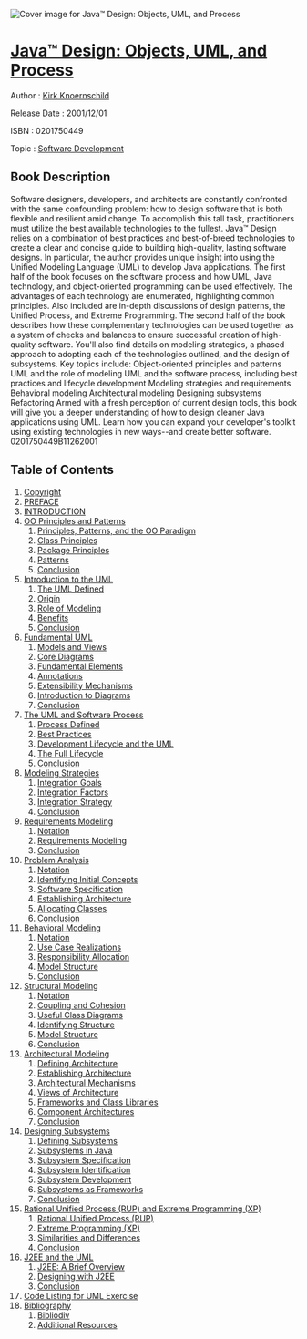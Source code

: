 ![Cover image for Java™ Design: Objects, UML, and Process](https://imgdetail.ebookreading.net/cover/cover/software_development/EB0201750449.jpg)

[Java™ Design: Objects, UML, and Process](https://ebookreading.net/view/book/Java%E2%84%A2+Design%3A+Objects%2C+UML%2C+and+Process-EB0201750449_1.html "Java™ Design: Objects, UML, and Process")
====================================================================================================================

Author : [Kirk Knoernschild](https://ebookreading.net/search/author/Kirk+Knoernschild)

Release Date : 2001/12/01

ISBN : 0201750449

Topic : [Software Development](https://ebookreading.net/search/category/software-development)

Book Description
-----------------

Software designers, developers, and architects are constantly confronted with the same confounding problem: how to design software that is both flexible and resilient amid change. To accomplish this tall task, practitioners must utilize the best available technologies to the fullest.
Java™ Design relies on a combination of best practices and best-of-breed technologies to create a clear and concise guide to building high-quality, lasting software designs. In particular, the author provides unique insight into using the Unified Modeling Language (UML) to develop Java applications.
The first half of the book focuses on the software process and how UML, Java technology, and object-oriented programming can be used effectively. The advantages of each technology are enumerated, highlighting common principles. Also included are in-depth discussions of design patterns, the Unified Process, and Extreme Programming.
The second half of the book describes how these complementary technologies can be used together as a system of checks and balances to ensure successful creation of high-quality software. You'll also find details on modeling strategies, a phased approach to adopting each of the technologies outlined, and the design of subsystems.
Key topics include:
Object-oriented principles and patterns
UML and the role of modeling
UML and the software process, including best practices and lifecycle development
Modeling strategies and requirements
Behavioral modeling
Architectural modeling
Designing subsystems
Refactoring
Armed with a fresh perception of current design tools, this book will give you a deeper understanding of how to design cleaner Java applications using UML. Learn how you can expand your developer's toolkit using existing technologies in new ways--and create better software.
 0201750449B11262001
              
Table of Contents
-----------------

1. [Copyright](https://ebookreading.net/view/book/Java%E2%84%A2+Design%3A+Objects%2C+UML%2C+and+Process-EB0201750449_1.html)
1. [PREFACE](https://ebookreading.net/view/book/Java%E2%84%A2+Design%3A+Objects%2C+UML%2C+and+Process-EB0201750449_2.html)
1. [INTRODUCTION](https://ebookreading.net/view/book/Java%E2%84%A2+Design%3A+Objects%2C+UML%2C+and+Process-EB0201750449_3.html)
1. [OO Principles and Patterns](https://ebookreading.net/view/book/Java%E2%84%A2+Design%3A+Objects%2C+UML%2C+and+Process-EB0201750449_4.html)
    1. [Principles, Patterns, and the OO Paradigm](https://ebookreading.net/view/book/Java%E2%84%A2+Design%3A+Objects%2C+UML%2C+and+Process-EB0201750449_5.html)
    1. [Class Principles](https://ebookreading.net/view/book/Java%E2%84%A2+Design%3A+Objects%2C+UML%2C+and+Process-EB0201750449_6.html)
    1. [Package Principles](https://ebookreading.net/view/book/Java%E2%84%A2+Design%3A+Objects%2C+UML%2C+and+Process-EB0201750449_7.html)
    1. [Patterns](https://ebookreading.net/view/book/Java%E2%84%A2+Design%3A+Objects%2C+UML%2C+and+Process-EB0201750449_8.html)
    1. [Conclusion](https://ebookreading.net/view/book/Java%E2%84%A2+Design%3A+Objects%2C+UML%2C+and+Process-EB0201750449_9.html)
1. [Introduction to the UML](https://ebookreading.net/view/book/Java%E2%84%A2+Design%3A+Objects%2C+UML%2C+and+Process-EB0201750449_10.html)
    1. [The UML Defined](https://ebookreading.net/view/book/Java%E2%84%A2+Design%3A+Objects%2C+UML%2C+and+Process-EB0201750449_11.html)
    1. [Origin](https://ebookreading.net/view/book/Java%E2%84%A2+Design%3A+Objects%2C+UML%2C+and+Process-EB0201750449_12.html)
    1. [Role of Modeling](https://ebookreading.net/view/book/Java%E2%84%A2+Design%3A+Objects%2C+UML%2C+and+Process-EB0201750449_13.html)
    1. [Benefits](https://ebookreading.net/view/book/Java%E2%84%A2+Design%3A+Objects%2C+UML%2C+and+Process-EB0201750449_14.html)
    1. [Conclusion](https://ebookreading.net/view/book/Java%E2%84%A2+Design%3A+Objects%2C+UML%2C+and+Process-EB0201750449_15.html)
1. [Fundamental UML](https://ebookreading.net/view/book/Java%E2%84%A2+Design%3A+Objects%2C+UML%2C+and+Process-EB0201750449_16.html)
    1. [Models and Views](https://ebookreading.net/view/book/Java%E2%84%A2+Design%3A+Objects%2C+UML%2C+and+Process-EB0201750449_17.html)
    1. [Core Diagrams](https://ebookreading.net/view/book/Java%E2%84%A2+Design%3A+Objects%2C+UML%2C+and+Process-EB0201750449_18.html)
    1. [Fundamental Elements](https://ebookreading.net/view/book/Java%E2%84%A2+Design%3A+Objects%2C+UML%2C+and+Process-EB0201750449_19.html)
    1. [Annotations](https://ebookreading.net/view/book/Java%E2%84%A2+Design%3A+Objects%2C+UML%2C+and+Process-EB0201750449_20.html)
    1. [Extensibility Mechanisms](https://ebookreading.net/view/book/Java%E2%84%A2+Design%3A+Objects%2C+UML%2C+and+Process-EB0201750449_21.html)
    1. [Introduction to Diagrams](https://ebookreading.net/view/book/Java%E2%84%A2+Design%3A+Objects%2C+UML%2C+and+Process-EB0201750449_22.html)
    1. [Conclusion](https://ebookreading.net/view/book/Java%E2%84%A2+Design%3A+Objects%2C+UML%2C+and+Process-EB0201750449_23.html)
1. [The UML and Software Process](https://ebookreading.net/view/book/Java%E2%84%A2+Design%3A+Objects%2C+UML%2C+and+Process-EB0201750449_24.html)
    1. [Process Defined](https://ebookreading.net/view/book/Java%E2%84%A2+Design%3A+Objects%2C+UML%2C+and+Process-EB0201750449_25.html)
    1. [Best Practices](https://ebookreading.net/view/book/Java%E2%84%A2+Design%3A+Objects%2C+UML%2C+and+Process-EB0201750449_26.html)
    1. [Development Lifecycle and the UML](https://ebookreading.net/view/book/Java%E2%84%A2+Design%3A+Objects%2C+UML%2C+and+Process-EB0201750449_27.html)
    1. [The Full Lifecycle](https://ebookreading.net/view/book/Java%E2%84%A2+Design%3A+Objects%2C+UML%2C+and+Process-EB0201750449_28.html)
    1. [Conclusion](https://ebookreading.net/view/book/Java%E2%84%A2+Design%3A+Objects%2C+UML%2C+and+Process-EB0201750449_29.html)
1. [Modeling Strategies](https://ebookreading.net/view/book/Java%E2%84%A2+Design%3A+Objects%2C+UML%2C+and+Process-EB0201750449_30.html)
    1. [Integration Goals](https://ebookreading.net/view/book/Java%E2%84%A2+Design%3A+Objects%2C+UML%2C+and+Process-EB0201750449_31.html)
    1. [Integration Factors](https://ebookreading.net/view/book/Java%E2%84%A2+Design%3A+Objects%2C+UML%2C+and+Process-EB0201750449_32.html)
    1. [Integration Strategy](https://ebookreading.net/view/book/Java%E2%84%A2+Design%3A+Objects%2C+UML%2C+and+Process-EB0201750449_33.html)
    1. [Conclusion](https://ebookreading.net/view/book/Java%E2%84%A2+Design%3A+Objects%2C+UML%2C+and+Process-EB0201750449_34.html)
1. [Requirements Modeling](https://ebookreading.net/view/book/Java%E2%84%A2+Design%3A+Objects%2C+UML%2C+and+Process-EB0201750449_35.html)
    1. [Notation](https://ebookreading.net/view/book/Java%E2%84%A2+Design%3A+Objects%2C+UML%2C+and+Process-EB0201750449_36.html)
    1. [Requirements Modeling](https://ebookreading.net/view/book/Java%E2%84%A2+Design%3A+Objects%2C+UML%2C+and+Process-EB0201750449_37.html)
    1. [Conclusion](https://ebookreading.net/view/book/Java%E2%84%A2+Design%3A+Objects%2C+UML%2C+and+Process-EB0201750449_38.html)
1. [Problem Analysis](https://ebookreading.net/view/book/Java%E2%84%A2+Design%3A+Objects%2C+UML%2C+and+Process-EB0201750449_39.html)
    1. [Notation](https://ebookreading.net/view/book/Java%E2%84%A2+Design%3A+Objects%2C+UML%2C+and+Process-EB0201750449_40.html)
    1. [Identifying Initial Concepts](https://ebookreading.net/view/book/Java%E2%84%A2+Design%3A+Objects%2C+UML%2C+and+Process-EB0201750449_41.html)
    1. [Software Specification](https://ebookreading.net/view/book/Java%E2%84%A2+Design%3A+Objects%2C+UML%2C+and+Process-EB0201750449_42.html)
    1. [Establishing Architecture](https://ebookreading.net/view/book/Java%E2%84%A2+Design%3A+Objects%2C+UML%2C+and+Process-EB0201750449_43.html)
    1. [Allocating Classes](https://ebookreading.net/view/book/Java%E2%84%A2+Design%3A+Objects%2C+UML%2C+and+Process-EB0201750449_44.html)
    1. [Conclusion](https://ebookreading.net/view/book/Java%E2%84%A2+Design%3A+Objects%2C+UML%2C+and+Process-EB0201750449_45.html)
1. [Behavioral Modeling](https://ebookreading.net/view/book/Java%E2%84%A2+Design%3A+Objects%2C+UML%2C+and+Process-EB0201750449_46.html)
    1. [Notation](https://ebookreading.net/view/book/Java%E2%84%A2+Design%3A+Objects%2C+UML%2C+and+Process-EB0201750449_47.html)
    1. [Use Case Realizations](https://ebookreading.net/view/book/Java%E2%84%A2+Design%3A+Objects%2C+UML%2C+and+Process-EB0201750449_48.html)
    1. [Responsibility Allocation](https://ebookreading.net/view/book/Java%E2%84%A2+Design%3A+Objects%2C+UML%2C+and+Process-EB0201750449_49.html)
    1. [Model Structure](https://ebookreading.net/view/book/Java%E2%84%A2+Design%3A+Objects%2C+UML%2C+and+Process-EB0201750449_50.html)
    1. [Conclusion](https://ebookreading.net/view/book/Java%E2%84%A2+Design%3A+Objects%2C+UML%2C+and+Process-EB0201750449_51.html)
1. [Structural Modeling](https://ebookreading.net/view/book/Java%E2%84%A2+Design%3A+Objects%2C+UML%2C+and+Process-EB0201750449_52.html)
    1. [Notation](https://ebookreading.net/view/book/Java%E2%84%A2+Design%3A+Objects%2C+UML%2C+and+Process-EB0201750449_53.html)
    1. [Coupling and Cohesion](https://ebookreading.net/view/book/Java%E2%84%A2+Design%3A+Objects%2C+UML%2C+and+Process-EB0201750449_54.html)
    1. [Useful Class Diagrams](https://ebookreading.net/view/book/Java%E2%84%A2+Design%3A+Objects%2C+UML%2C+and+Process-EB0201750449_55.html)
    1. [Identifying Structure](https://ebookreading.net/view/book/Java%E2%84%A2+Design%3A+Objects%2C+UML%2C+and+Process-EB0201750449_56.html)
    1. [Model Structure](https://ebookreading.net/view/book/Java%E2%84%A2+Design%3A+Objects%2C+UML%2C+and+Process-EB0201750449_57.html)
    1. [Conclusion](https://ebookreading.net/view/book/Java%E2%84%A2+Design%3A+Objects%2C+UML%2C+and+Process-EB0201750449_58.html)
1. [Architectural Modeling](https://ebookreading.net/view/book/Java%E2%84%A2+Design%3A+Objects%2C+UML%2C+and+Process-EB0201750449_59.html)
    1. [Defining Architecture](https://ebookreading.net/view/book/Java%E2%84%A2+Design%3A+Objects%2C+UML%2C+and+Process-EB0201750449_60.html)
    1. [Establishing Architecture](https://ebookreading.net/view/book/Java%E2%84%A2+Design%3A+Objects%2C+UML%2C+and+Process-EB0201750449_61.html)
    1. [Architectural Mechanisms](https://ebookreading.net/view/book/Java%E2%84%A2+Design%3A+Objects%2C+UML%2C+and+Process-EB0201750449_62.html)
    1. [Views of Architecture](https://ebookreading.net/view/book/Java%E2%84%A2+Design%3A+Objects%2C+UML%2C+and+Process-EB0201750449_63.html)
    1. [Frameworks and Class Libraries](https://ebookreading.net/view/book/Java%E2%84%A2+Design%3A+Objects%2C+UML%2C+and+Process-EB0201750449_64.html)
    1. [Component Architectures](https://ebookreading.net/view/book/Java%E2%84%A2+Design%3A+Objects%2C+UML%2C+and+Process-EB0201750449_65.html)
    1. [Conclusion](https://ebookreading.net/view/book/Java%E2%84%A2+Design%3A+Objects%2C+UML%2C+and+Process-EB0201750449_66.html)
1. [Designing Subsystems](https://ebookreading.net/view/book/Java%E2%84%A2+Design%3A+Objects%2C+UML%2C+and+Process-EB0201750449_67.html)
    1. [Defining Subsystems](https://ebookreading.net/view/book/Java%E2%84%A2+Design%3A+Objects%2C+UML%2C+and+Process-EB0201750449_68.html)
    1. [Subsystems in Java](https://ebookreading.net/view/book/Java%E2%84%A2+Design%3A+Objects%2C+UML%2C+and+Process-EB0201750449_69.html)
    1. [Subsystem Specification](https://ebookreading.net/view/book/Java%E2%84%A2+Design%3A+Objects%2C+UML%2C+and+Process-EB0201750449_70.html)
    1. [Subsystem Identification](https://ebookreading.net/view/book/Java%E2%84%A2+Design%3A+Objects%2C+UML%2C+and+Process-EB0201750449_71.html)
    1. [Subsystem Development](https://ebookreading.net/view/book/Java%E2%84%A2+Design%3A+Objects%2C+UML%2C+and+Process-EB0201750449_72.html)
    1. [Subsystems as Frameworks](https://ebookreading.net/view/book/Java%E2%84%A2+Design%3A+Objects%2C+UML%2C+and+Process-EB0201750449_73.html)
    1. [Conclusion](https://ebookreading.net/view/book/Java%E2%84%A2+Design%3A+Objects%2C+UML%2C+and+Process-EB0201750449_74.html)
1. [Rational Unified Process (RUP) and Extreme Programming (XP)](https://ebookreading.net/view/book/Java%E2%84%A2+Design%3A+Objects%2C+UML%2C+and+Process-EB0201750449_75.html)
    1. [Rational Unified Process (RUP)](https://ebookreading.net/view/book/Java%E2%84%A2+Design%3A+Objects%2C+UML%2C+and+Process-EB0201750449_76.html)
    1. [Extreme Programming (XP)](https://ebookreading.net/view/book/Java%E2%84%A2+Design%3A+Objects%2C+UML%2C+and+Process-EB0201750449_77.html)
    1. [Similarities and Differences](https://ebookreading.net/view/book/Java%E2%84%A2+Design%3A+Objects%2C+UML%2C+and+Process-EB0201750449_78.html)
    1. [Conclusion](https://ebookreading.net/view/book/Java%E2%84%A2+Design%3A+Objects%2C+UML%2C+and+Process-EB0201750449_79.html)
1. [J2EE and the UML](https://ebookreading.net/view/book/Java%E2%84%A2+Design%3A+Objects%2C+UML%2C+and+Process-EB0201750449_80.html)
    1. [J2EE: A Brief Overview](https://ebookreading.net/view/book/Java%E2%84%A2+Design%3A+Objects%2C+UML%2C+and+Process-EB0201750449_81.html)
    1. [Designing with J2EE](https://ebookreading.net/view/book/Java%E2%84%A2+Design%3A+Objects%2C+UML%2C+and+Process-EB0201750449_82.html)
    1. [Conclusion](https://ebookreading.net/view/book/Java%E2%84%A2+Design%3A+Objects%2C+UML%2C+and+Process-EB0201750449_83.html)
1. [Code Listing for UML Exercise](https://ebookreading.net/view/book/Java%E2%84%A2+Design%3A+Objects%2C+UML%2C+and+Process-EB0201750449_84.html)
1. [Bibliography](https://ebookreading.net/view/book/Java%E2%84%A2+Design%3A+Objects%2C+UML%2C+and+Process-EB0201750449_85.html)
    1. [Bibliodiv](https://ebookreading.net/view/book/Java%E2%84%A2+Design%3A+Objects%2C+UML%2C+and+Process-EB0201750449_86.html)
    1. [Additional Resources](https://ebookreading.net/view/book/Java%E2%84%A2+Design%3A+Objects%2C+UML%2C+and+Process-EB0201750449_87.html)
